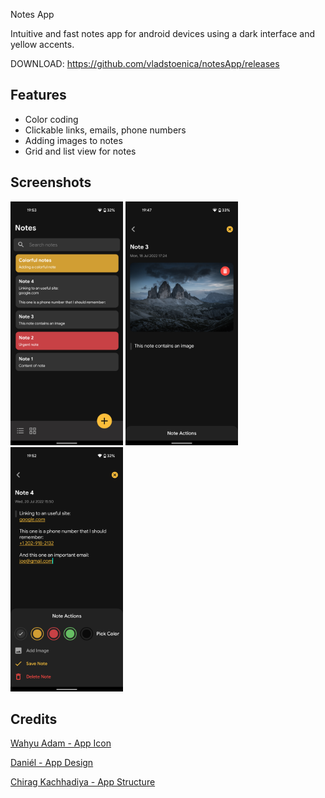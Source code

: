 
Notes App

Intuitive and fast notes app for android devices using a dark interface and yellow accents.

DOWNLOAD: https://github.com/vladstoenica/notesApp/releases


## Features

- Color coding
- Clickable links, emails, phone numbers
- Adding images to notes
- Grid and list view for notes


## Screenshots

<img src="/previews/ss1.png" width="180px"> 

<img src="/previews/ss2.png" width="180px"> 

<img src="/previews/ss3.png" width="180px"> 


## Credits

[Wahyu Adam - App Icon](https://www.flaticon.com/free-icons/sticky-note")

[Daniél - App Design](https://dribbble.com/shots/11123324-Notes-App)

[Chirag Kachhadiya - App Structure](https://dribbble.com/shots/11123324-Notes-App)

